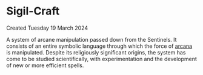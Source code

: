 # Sigil-Craft
Created Tuesday 19 March 2024

A system of arcane manipulation passed down from the Sentinels. It consists of an entire symbolic language through which the force of [arcana](./Arcana.md) is manipulated. Despite its religiously significant origins, the system has come to be studied scientifically, with experimentation and the development of new or more efficient spells.

